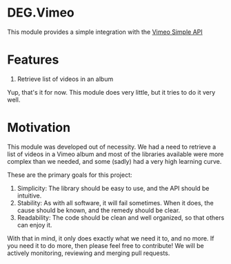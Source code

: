 DEG.Vimeo
==================

This module provides a simple integration with the [Vimeo Simple API](https://developer.vimeo.com/apis/simple)

# Features

1. Retrieve list of videos in an album

Yup, that's it for now. This module does very little, but it tries to do it very well.

# Motivation

This module was developed out of necessity. We had a need to retrieve a list of videos in a Vimeo album and most of the libraries available were more complex than we needed, and some (sadly) had a very high learning curve.

These are the primary goals for this project:

1. Simplicity: The library should be easy to use, and the API should be intuitive.
2. Stability: As with all software, it will fail sometimes. When it does, the cause should be known, and the remedy should be clear.
3. Readability: The code should be clean and well organized, so that others can enjoy it.

With that in mind, it only does exactly what we need it to, and no more. If you need it to do more, then please feel free to contribute! We will be actively monitoring, reviewing and merging pull requests.
